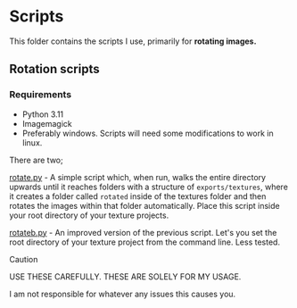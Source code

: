# Scripts
This folder contains the scripts I use, primarily for **rotating images.**

## Rotation scripts

### Requirements 

- Python 3.11 
- Imagemagick
- Preferably windows. Scripts will need some modifications to work in linux.

There are two;

[rotate.py](./rotate.py) - A simple script which, when run, walks the entire directory upwards until it reaches folders with a structure of `exports/textures`, where it creates a folder called `rotated` inside of the textures folder and then rotates the images within that folder automatically. Place this script inside your root directory of your texture projects.

[rotateb.py](./rotateb.py) - An improved version of the previous script. Let's you set the root directory of your texture project from the command line. Less tested. 

> [!CAUTION]
> USE THESE CAREFULLY. THESE ARE SOLELY FOR MY USAGE. 
>
> I am not responsible for whatever any issues this causes you. 



